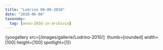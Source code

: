 ```yaml
---
title: "Lodrino 06-06-2010"
date: "2010-06-06"
taxonomy: 
  tag: [anno-2010-in-archivio]
---
```


{yoogallery src=\[/images/gallerie/Lodrino-2010/\]  thumb=\[rounded\] width=\[100\] height=\[100\] spotlight=\[1\]}
